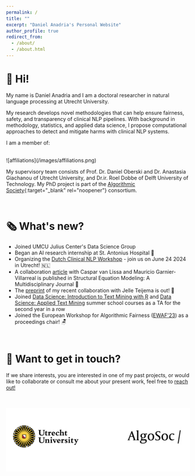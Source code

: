 ```yaml
---
permalink: /
title: ""
excerpt: "Daniel Anadria's Personal Website"
author_profile: true
redirect_from: 
  - /about/
  - /about.html
---
```

👋 Hi!  
======

My name is Daniel Anadria and I am a doctoral researcher in natural language processing at Utrecht University.

My research develops novel methodologies that can help ensure fairness, safety, and transparency of clinical NLP pipelines. With background in methodology, statistics, and applied data science, I propose computational approaches to detect and mitigate harms with clinical NLP systems.

I am a member of:

<br>
![affiliations](/images/affiliations.png)
<br>

My supervisory team consists of Prof. Dr. Daniel Oberski and Dr. Anastasia Giachanou of Utrecht University, and Dr.ir. Roel Dobbe of Delft University of Technology. My PhD project is part of the [Algorithmic Society](https://algosoc.org/){:target="_blank" rel="noopener"} consortium. 

<br>


<!-- My research interests involve:

- Trustworthy AI (esp. algorithmic fairness & explainablility)
- NLP & Text Mining 📚⛏️
- Clinical Data Science -->


🗞️ What's new? 
======
- Joined UMCU Julius Center's Data Science Group
- Began an AI research internship at St. Antonius Hospital 🥼
- Organizing the [Dutch Clinical NLP Workshop](https://clinicalnlp.nl/) - join us on June 24 2024 in Utrecht! 🇳🇱
- A collaboration [article](https://doi.org/10.1080/10705511.2023.2250920) with Caspar van Lissa and Mauricio Garnier-Villarreal is published in Structural Equation Modeling: A Multidisciplinary Journal 🥳
- The [preprint](https://psyarxiv.com/67zmt/) of my recent collaboration with Jelle Teijema is out! 🙌
- Joined [Data Science: Introduction to Text Mining with R](https://utrechtsummerschool.nl/courses/social-sciences/data-science-introduction-to-text-mining-with-r) and [Data Science: Applied Text Mining](https://utrechtsummerschool.nl/courses/social-sciences/data-science-applied-text-mining) summer school courses as a TA for the second year in a row
- Joined the European Workshop for Algorithmic Fairness ([EWAF'23](https://sites.google.com/view/ewaf23/)) as a proceedings chair! 🪑

<br>

🤝 Want to get in touch?
======

If we share interests, you are interested in one of my past projects, or would like to collaborate or consult me about your present work, feel free to [reach out!](mailto:danadria@uu.nl) 


<br><br>
![logos](/images/logos.png)



